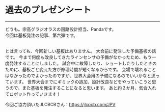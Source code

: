 # 過去のプレゼンシート
<!--ヘッダ-->
***
<!--横線-->
どうも。宗高グラジオラスの回路設計担当、Pandaです。<br>
今回は基板発注の記事、第六弾です。<br>
<br>
<!--本論-->
とは言っても、今回新しい基板はありません。
大会前に発注した予備基板の話です。
今まで何度も改良してきたラインセンサの予備がなかったため、もう一度発注することにしました。
試合中に故障したり、ショートしたりしたときのために、基板ごと変えた方が修理時間が短くなるからです。
会場で壊れることはなかったのでよかったのですが、世界大会用の予備になるのでいいかなと思っています。
世界大会までにギミックの追加、設計改良などをやっていこうと思うので、また基板を発注することになると思います。
あと約２か月、気合入れてロボット作っていきます！

今回ご協力頂いたJLCBCBさん：https://jlcpcb.com/JPV <br>
<!--写真挿入-->
